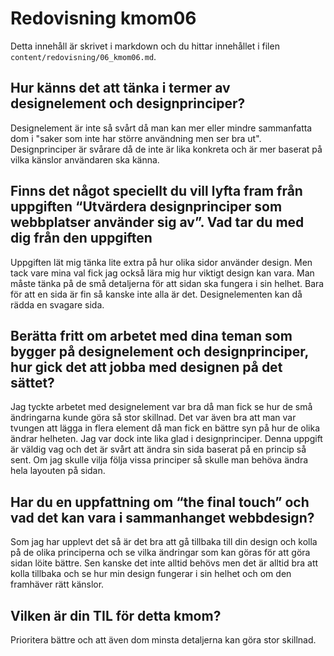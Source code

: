 ---
---
Redovisning kmom06
=========================

Detta innehåll är skrivet i markdown och du hittar innehållet i filen `content/redovisning/06_kmom06.md`.


Hur känns det att tänka i termer av designelement och designprinciper?
-------------
Designelement är inte så svårt då man kan mer eller mindre sammanfatta dom i "saker som inte har större användning men ser bra ut". Designprinciper är svårare då de inte är lika konkreta och är mer baserat på vilka känslor användaren ska känna.

Finns det något speciellt du vill lyfta fram från uppgiften “Utvärdera designprinciper som webbplatser använder sig av”. Vad tar du med dig från den uppgiften
-------------
Uppgiften lät mig tänka lite extra på hur olika sidor använder design. Men tack vare mina val fick jag också lära mig hur viktigt design kan vara. Man måste tänka på de små detaljerna för att sidan ska fungera i sin helhet. Bara för att en sida är fin så kanske inte alla är det. Designelementen kan då rädda en svagare sida.

Berätta fritt om arbetet med dina teman som bygger på designelement och designprinciper, hur gick det att jobba med designen på det sättet?
-------------
Jag tyckte arbetet med designelement var bra då man fick se hur de små ändringarna kunde göra så stor skillnad. Det var även bra att man var tvungen att lägga in flera element då man fick en bättre syn på hur de olika ändrar helheten. Jag var dock inte lika glad i designprinciper. Denna uppgift är väldig vag och det är svårt att ändra sin sida baserat på en princip så sent. Om jag skulle vilja följa vissa principer så skulle man behöva ändra hela layouten på sidan. 

Har du en uppfattning om “the final touch” och vad det kan vara i sammanhanget webbdesign?
-------------
Som jag har upplevt det så är det bra att gå tillbaka till din design och kolla på de olika principerna och se vilka ändringar som kan göras för att göra sidan löite bättre. Sen kanske det inte alltid behövs men det är alltid bra att kolla tillbaka och se hur min design fungerar i sin helhet och om den framhäver rätt känslor.

Vilken är din TIL för detta kmom?
-------------
Prioritera bättre och att även dom minsta detaljerna kan göra stor skillnad.

